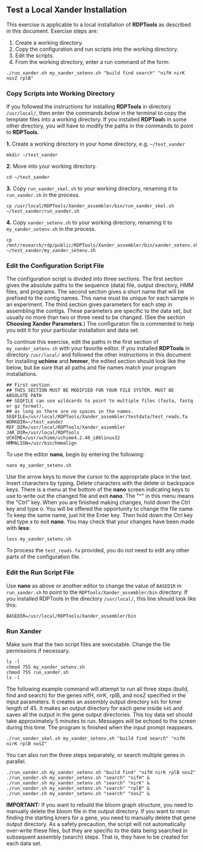 ## Test a Local Xander Installation

This exercise is applicable to a local installation of **RDPTools** as described in this document. Exercise steps are:

1. Create a working directory.
2. Copy the configuration and run scripts into the working directory.
3. Edit the scripts.
4. From the working directory, enter a run command of the form:

```
./run_xander.sh my_xander_setenv.sh "build find search" "nifH nirK nosZ rplB"
```
### Copy Scripts into Working Directory

If you followed the instructions for installing **RDPTools** in directory `/usr/local/`, then enter the commands below in the terminal to copy the template files into a working directory. If you installed **RDPTool**s in some other directory, you will have to modify the paths in the commands to point to **RDPTools**.

**1.** Create a working directory in your home directory, e.g. `~/test_xander`

```
mkdir ~/test_xander
```

**2.** Move into your working directory.

```
cd ~/test_xander
```

**3.** Copy `run_xander_skel.sh` to your working directory, renaming it to `run_xander.sh` in the process.

```
cp /usr/local/RDPTools/Xander_assembler/bin/run_xander_skel.sh ~/test_xander/run_xander.sh
```

**4.** Copy `xander_setenv.sh` to your working directory, renaming it to `my_xander_setenv.sh` in the process.

```
cp /mnt/research/rdp/public/RDPTools/Xander_assembler/bin/xander_setenv.sh ~/test_xander/my_xander_setenv.sh
```

### Edit the Configuration Script File

The configuration script is divided into three sections. The first section gives the absolute paths to the sequence (data) file, output directory, HMM files, and programs. The second section gives a short name that will be prefixed to the contig names. This name must be unique for each sample in an experiment. The third section gives parameters for each step in assembling the contigs. These parameters are specific to the data set, but usually no more than two or three need to be changed. (See the section **Choosing Xander Parameters**.) The configuraton file is commented to help you edit it for your particular installation and data set.

To continue this exercise, edit the paths in the first section of `my_xander_setenv.sh` with your favorite editor. If you installed **RDPTools** in directory `/usr/local/` and followed the other instructions in this document for installing **uchime** and **hmmer**, the edited section should look like the below, but be sure that all paths and file names match your program installations.

```
## First section
## THIS SECTION MUST BE MODIFIED FOR YOUR FILE SYSTEM. MUST BE ABSOLUTE PATH
## SEQFILE can use wildcards to point to multiple files (fasta, fastq or gz format),
## as long as there are no spaces in the names.
SEQFILE=/usr/local/RDPTools/Xander_assembler/testdata/test_reads.fa
WORKDIR=~/test_xander
REF_DIR=/usr/local/RDPTools/Xander_assembler
JAR_DIR=/usr/local/RDPTools
UCHIME=/usr/uchime/uchime4.2.40_i86linux32
HMMALIGN=/usr/bin/hmmalign
```
To use the editor **nano**, begin by entering the following:

```
nano my_xander_setenv.sh
```
Use the arrow keys to move the cursor to the appropriate place in the text. Insert characters by typing. Delete characters with the delete or backspace keys. There is a menu at the bottom of the **nano** screen indicating keys to use to write out the changed file and exit **nano**. The "^" in this menu means the "Ctrl" key. When you are finished making changes, hold down the Ctrl key and type o. You will be offered the opportunity to change the file name. To keep the same name, just hit the Enter key. Then hold down the Ctrl key and type x to exit **nano**. You may check that your changes have been made with **less**:

```
less my_xander_setenv.sh
```

To process the `test_reads.fa` provided, you do not need to edit any other parts of the configuration file.

### Edit the Run Script File

Use **nano** as above or another editor to change the value of `BASEDIR` in `run_xander.sh` to point to the `RDPTools/Xander_assembler/bin` directory. If you installed RDPTools in the directory `/usr/local/`, this line should look like this:

```
BASEDIR=/usr/local/RDPTools/Xander_assembler/bin
```
### Run Xander

Make sure that the two script files are executable. Change the file permissions if necessary.

```
ls -l
chmod 755 my_xander_setenv.sh
chmod 755 run_xander.sh
ls -l
```
The following example command will attempt to run all three steps (build, find and search) for the genes nifH, nirK, rplB, and nosZ specified in the input parameters. It creates an assembly output directory `k45` for kmer length of 45. It makes an output directory for each gene inside `k45` and saves all the output in the gene output directories. This toy data set should take approximately 5 minutes to run. Messages will be echoed to the screen during this time. The program is finished when the input prompt reappears.

```
./run_xander_skel.sh my_xander_setenv.sh "build find search" "nifH nirK rplB nosZ"
```

You can also run the three steps separately, or search multiple genes in parallel.

```
./run_xander.sh my_xander_setenv.sh "build find" "nifH nirK rplB nosZ"
./run_xander.sh my_xander_setenv.sh "search" "nifH" &
./run_xander.sh my_xander_setenv.sh "search" "nirK" &
./run_xander.sh my_xander_setenv.sh "search" "rplB" &
./run_xander.sh my_xander_setenv.sh "search" "nosZ" &
```

**IMPORTANT:** If you want to rebuild the bloom graph structure, you need to manually delete the bloom file in the output directory. If you want to rerun  finding the starting kmers for a gene, you need to manually delete that gene output directory. As a safety precaution, the script will not automatically over-write these files, but they are specific to the data being searched in subsequent assembly (search) steps. That is, they have to be created for each data set.

